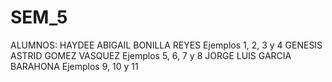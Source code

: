 # SEM_5
ALUMNOS: HAYDEE ABIGAIL BONILLA REYES Ejemplos 1, 2, 3 y 4
                   GENESIS ASTRID GOMEZ VASQUEZ Ejemplos 5, 6, 7 y 8
                   JORGE LUIS GARCIA BARAHONA Ejemplos 9, 10 y 11
